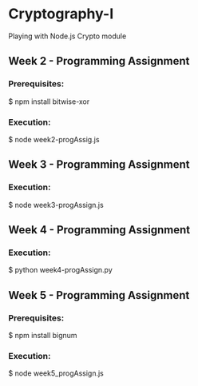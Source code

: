 # Cryptography-I
Playing with Node.js Crypto module

## Week 2 - Programming Assignment

  ### Prerequisites:

  $ npm install bitwise-xor

  ### Execution:

  $ node week2-progAssig.js 
  
## Week 3 - Programming Assignment

  ### Execution:

  $ node week3-progAssign.js 
  
## Week 4 - Programming Assignment

  ### Execution:

  $ python week4-progAssign.py
  
## Week 5 - Programming Assignment

  ### Prerequisites:

  $ npm install bignum

  ### Execution:

  $ node week5_progAssign.js 
